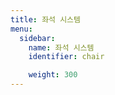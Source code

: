 ```yaml
---
title: 좌석 시스템
menu:
  sidebar:
    name: 좌석 시스템
    identifier: chair

    weight: 300
---
```

